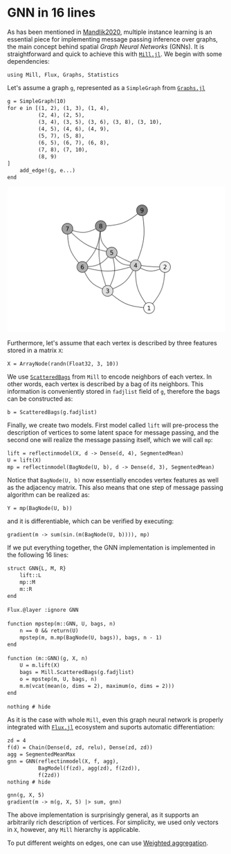 # GNN in 16 lines

As has been mentioned in [Mandlik2020](@cite), multiple instance learning is an essential piece for implementing message passing inference over graphs, the main concept behind spatial *Graph Neural Networks* (GNNs). It is straightforward and quick to achieve this with [`Mill.jl`](https://github.com/CTUAvastLab/Mill.jl). We begin with some dependencies:

```@example gnn
using Mill, Flux, Graphs, Statistics
```

Let's assume a graph `g`, represented as a `SimpleGraph` from [`Graphs.jl`](https://github.com/JuliaGraphs/Graphs.jl)

```@repl gnn
g = SimpleGraph(10)
for e in [(1, 2), (1, 3), (1, 4),
          (2, 4), (2, 5),
          (3, 4), (3, 5), (3, 6), (3, 8), (3, 10),
          (4, 5), (4, 6), (4, 9),
          (5, 7), (5, 8),
          (6, 5), (6, 7), (6, 8),
          (7, 8), (7, 10),
          (8, 9)
]
    add_edge!(g, e...)
end
```

![](../assets/graph.svg)

Furthermore, let's assume that each vertex is described by three features stored in a matrix `X`:

```@repl gnn
X = ArrayNode(randn(Float32, 3, 10))
```

We use [`ScatteredBags`](@ref) from `Mill` to encode neighbors of each vertex. In other words, each vertex is described by a bag of its neighbors. This information is conveniently stored in `fadjlist` field of `g`, therefore the bags can be constructed as:

```@repl gnn
b = ScatteredBags(g.fadjlist)
```

Finally, we create two models. First model called `lift` will pre-process the description of vertices to some latent space for message passing, and the second one will realize the message passing itself, which we will call `mp`:

```@repl gnn
lift = reflectinmodel(X, d -> Dense(d, 4), SegmentedMean)
U = lift(X)
mp = reflectinmodel(BagNode(U, b), d -> Dense(d, 3), SegmentedMean)
```

Notice that `BagNode(U, b)` now essentially encodes vertex features as well as the adjacency matrix. This also means that one step of message passing algorithm can be realized as:

```@repl gnn
Y = mp(BagNode(U, b))
```

and it is differentiable, which can be verified by executing:

```@repl gnn
gradient(m -> sum(sin.(m(BagNode(U, b)))), mp)
```

If we put everything together, the GNN implementation is implemented in the following 16 lines:

```@example gnn
struct GNN{L, M, R}
    lift::L
    mp::M
    m::R
end

Flux.@layer :ignore GNN

function mpstep(m::GNN, U, bags, n)
    n == 0 && return(U)
    mpstep(m, m.mp(BagNode(U, bags)), bags, n - 1)
end

function (m::GNN)(g, X, n)
    U = m.lift(X)
    bags = Mill.ScatteredBags(g.fadjlist)
    o = mpstep(m, U, bags, n)
    m.m(vcat(mean(o, dims = 2), maximum(o, dims = 2)))
end

nothing # hide
```

As it is the case with whole `Mill`, even this graph neural network is properly integrated with [`Flux.jl`](https://fluxml.ai) ecosystem and suports automatic differentiation:

```@example gnn
zd = 4
f(d) = Chain(Dense(d, zd, relu), Dense(zd, zd))
agg = SegmentedMeanMax
gnn = GNN(reflectinmodel(X, f, agg),
          BagModel(f(zd), agg(zd), f(2zd)),
          f(2zd))
nothing # hide
```

```@repl gnn
gnn(g, X, 5)
gradient(m -> m(g, X, 5) |> sum, gnn)
```

The above implementation is surprisingly general, as it supports an arbitrarily rich description of vertices. For simplicity, we used only vectors in `X`, however, any `Mill` hierarchy is applicable.

To put different weights on edges, one can use [Weighted aggregation](@ref).
